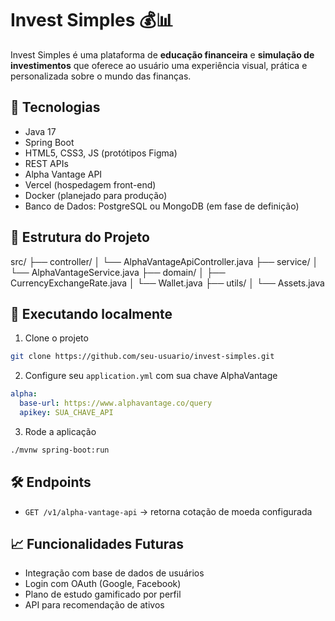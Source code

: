 
# Invest Simples 💰📊

Invest Simples é uma plataforma de **educação financeira** e **simulação de investimentos** que oferece ao usuário uma experiência visual, prática e personalizada sobre o mundo das finanças.

## 🔧 Tecnologias

- Java 17
- Spring Boot
- HTML5, CSS3, JS (protótipos Figma)
- REST APIs
- Alpha Vantage API
- Vercel (hospedagem front-end)
- Docker (planejado para produção)
- Banco de Dados: PostgreSQL ou MongoDB (em fase de definição)

## 📂 Estrutura do Projeto

src/
├── controller/
│   └── AlphaVantageApiController.java
├── service/
│   └── AlphaVantageService.java
├── domain/
│   ├── CurrencyExchangeRate.java
│   └── Wallet.java
├── utils/
│   └── Assets.java

## 🚀 Executando localmente

1. Clone o projeto
```bash
git clone https://github.com/seu-usuario/invest-simples.git
```

2. Configure seu `application.yml` com sua chave AlphaVantage
```yaml
alpha:
  base-url: https://www.alphavantage.co/query
  apikey: SUA_CHAVE_API
```

3. Rode a aplicação
```bash
./mvnw spring-boot:run
```

## 🛠 Endpoints

- `GET /v1/alpha-vantage-api` → retorna cotação de moeda configurada

## 📈 Funcionalidades Futuras

- Integração com base de dados de usuários
- Login com OAuth (Google, Facebook)
- Plano de estudo gamificado por perfil
- API para recomendação de ativos
